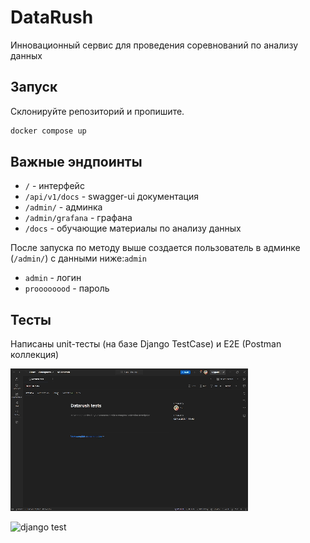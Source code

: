 # DataRush

Инновационный сервис для проведения соревнований по анализу данных


## Запуск

Склонируйте репозиторий и пропишите.

```bash
docker compose up
```

## Важные эндпоинты

* `/` - интерфейс
* `/api/v1/docs` - swagger-ui документация
* `/admin/` - админка
* `/admin/grafana` - графана
* `/docs` - обучающие материалы по анализу данных

После запуска по методу выше создается пользователь в админке (`/admin/`) с данными ниже:`admin` 
- `admin` - логин
- `proooooood` - пароль


## Тесты

Написаны unit-тесты (на базе Django TestCase) и E2E (Postman коллекция)

![Postman data](img/postman.gif)

![django test]()
